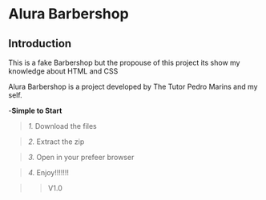 <h1> Alura Barbershop </h1>

## Introduction

This is a fake Barbershop but the propouse of this project its show my knowledge about HTML and CSS 

Alura Barbershop is a project developed by The Tutor Pedro Marins and my self.

-**Simple to Start**

> *1.* Download the files

> *2.* Extract the zip

> *3.* Open in your prefeer browser 

> *4.* Enjoy!!!!!!!


>> V1.0
